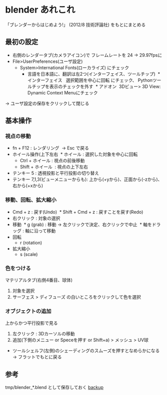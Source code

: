 blender あれこれ
=========================
「ブレンダーからはじめよう!」 (2012/8 技術評論社) をもとにまとめる

## 最初の設定
* 右側のレンダータブ(カメラアイコン)で フレームレートを 24 → 29.97fpsに
* File>UserPreferences(ユーザ設定)
  * System>International Fonts(ローカライズ) にチェック
    * 言語を日本語に、翻訳は左2つ(インターフェイス、ツールチップ)
  * インターフェイス   選択範囲を中心に回転 にチェック、 Pythonツールチップを表示のチェックを外す
  * アドオン  3Dビュー> 3D View: Dynamic Context Menuにチェック
  
→ ユーザ設定の保存をクリックして閉じる

## 基本操作
### 視点の移動
* fn + F12 : レンダリング  → Esc で戻る
* ホイール操作(上下左右
  * ホイール : 選択した対象を中心に回転
  * Ctrl + ホイール : 視点の前後移動
  * Shift + ホイール  : 視点の上下左右
* テンキー 5 : 透視投影と平行投影の切り替え
* テンキー 7,1,3(ビューメニューからも): 上から(+yから)、正面から(-zから)、右から(+xから)

### 移動、回転、拡大縮小
* Cmd + z : 戻す(Undo)
  * Shift + Cmd + z : 戻すことを戻す(Redo)
* 右クリック : 対象の選択
* 移動 
  * g (grab) : 移動 → 左クリックで決定、右クリックで中止
  * 軸をドラッグ : 軸に沿って移動
* 回転
  * r (rotation)
* 拡大縮小
  * s (scale)

### 色をつける
マテリアルタブ(右側4番目、球体)

1. 対象を選択
2. サーフェス > ディフューズ の白いところをクリックして色を選択

### オブジェクトの追加
上からかつ平行投影で見る

1. 左クリック : 3Dカーソルの移動
2. 追加(下側のメニュー or Speceを押す or Shift+a) > メッシュ > UV球

* ツールシェルフ(左側)のシェーディングのスムーズを押すとなめらかになる → フラットでもとに戻る
   
   
## 参考
tmp/blender_*.blend として保存しておく
[backup](backup.md)
